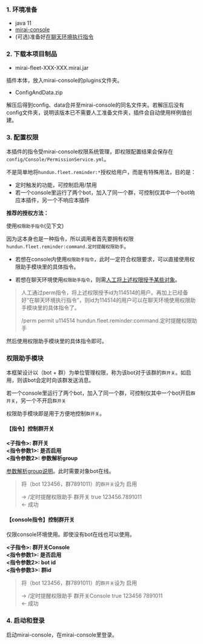 ### 1. 环境准备

- java 11
- [mirai-console](https://github.com/mamoe/mirai/blob/dev/docs/UserManual.md)
- (可选)准备好[在聊天环境执行指令](https://github.com/project-mirai/chat-command)  

### 2. 下载本项目制品

- mirai-fleet-XXX-XXX.mirai.jar

插件本体，放入mirai-console的plugins文件夹。

- ConfigAndData.zip

解压后得到config、data合并至mirai-console的同名文件夹。若解压后没有config文件夹，说明该版本已不需要人工准备文件夹，插件会自动使用样例值创建。

### 3. 配置权限

本插件的指令受mirai-console权限系统管理，即权限配置结果会保存在`config/Console/PermissionService.yml`。

不是简单地将`hundun.fleet.reminder:*`授权给用户，而是有特殊用法，目的是：

- 定时触发的功能，可控制启用/禁用
- 若一个console里运行了两个bot，加入了同一个群，可控制仅其中一个bot响应本插件，另一个不响应本插件

**推荐的授权方法：**

使用`权限助手指令`(见下文)

因为这本身也是一种指令，所以调用者首先要拥有权限`hundun.fleet.reminder:command.定时提醒权限助手`。

- 若想在console内使用`权限助手指令`，此时一定符合权限要求，可以直接使用权限助手模块里的具体指令。

- 若想在聊天环境使用`权限助手指令`，则需[人工将上述权限授予某些对象](https://github.com/mamoe/mirai/blob/dev/docs/ConsoleTerminal.md#%E5%9C%A8%E7%BE%A4%E8%81%8A%E4%B8%AD%E4%BD%BF%E7%94%A8%E5%91%BD%E4%BB%A4-%E6%9D%83%E9%99%90%E6%8E%88%E4%BA%88)。

> 人工通过perm指令，将上述权限授予id为114514的用户。再加上已经备好“在聊天环境执行指令”，则id为114514的用户可以在聊天环境使用权限助手模块里的具体指令了。
>
> /perm permit u114514 hundun.fleet.reminder:command.定时提醒权限助手  

然后使用权限助手模块里的具体指令即可。

### 权限助手模块

本框架设计以（bot + 群）为单位管理权限，称为该bot对于该群的`群开关`。如启用，则该bot会定时向该群发送消息。

若一个console里运行了两个bot，加入了同一个群，可控制仅其中一个bot开启`群开关`，另一个不开启`群开关`

权限助手模块即是用于方便地控制`群开关`。

#### 【指令】控制群开关

**<子指令>: 群开关**   
**<指令参数1>: 是否启用**    
**<指令参数2>: 参数解析group**      

[参数解析group说明](https://github.com/mamoe/mirai/blob/dev/docs/ConsoleTerminal.md#%E6%8C%87%E4%BB%A4%E5%8F%82%E6%95%B0%E6%99%BA%E8%83%BD%E8%A7%A3%E6%9E%90)。此时需要对象bot在线。

> 将（bot 123456，群7891011）的`群开关`设为 启用
>
> -> /定时提醒权限助手 群开关 true 123456.7891011  
> <- 成功

#### 【console指令】控制群开关

仅限console环境使用。即使没有bot在线也可以使用。

**<子指令>: 群开关Console**  
**<指令参数1>: 是否启用**  
**<指令参数2>: bot id**  
**<指令参数3>: 群id**  
  

> 将（bot 123456，群7891011）的`群开关`设为 启用
>
> -> /定时提醒权限助手 群开关Console true 123456 7891011  
> <- 成功


### 4. 启动和登录

启动mirai-console，在mirai-console里登录。
